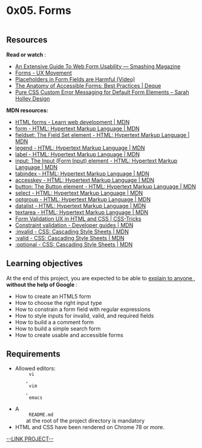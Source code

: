 # 0x05. Forms

<html>
<div class="panel panel-default" id="project-description">
 <div class="panel-body">
  <p>
   <img alt="" src="https://holbertonintranet.s3.amazonaws.com/uploads/medias/2019/12/abbff2217b3cc83e050d.jpeg?X-Amz-Algorithm=AWS4-HMAC-SHA256&amp;X-Amz-Credential=AKIARDDGGGOU5BHMTQX4%2F20220811%2Fus-east-1%2Fs3%2Faws4_request&amp;X-Amz-Date=20220811T021339Z&amp;X-Amz-Expires=86400&amp;X-Amz-SignedHeaders=host&amp;X-Amz-Signature=befb45817f8bb5ec8a72ebdf5434451ea212f9d28df24957dc1d874ee49a3886" style=""/>
  </p>
  <h2>
   Resources
  </h2>
  <p>
   <strong>
    Read or watch
   </strong>
   :
  </p>
  <ul>
   <li>
    <a href="https://www.smashingmagazine.com/2011/11/extensive-guide-web-form-usability/" target="_blank" title="An Extensive Guide To Web Form Usability — Smashing Magazine">
     An Extensive Guide To Web Form Usability — Smashing Magazine
    </a>
   </li>
   <li>
    <a href="https://uxmovement.com/category/forms/" target="_blank" title="Forms - UX Movement">
     Forms - UX Movement
    </a>
   </li>
   <li>
    <a href="https://www.nngroup.com/videos/placeholders-form-fields/" target="_blank" title="Placeholders in Form Fields are Harmful (Video)">
     Placeholders in Form Fields are Harmful (Video)
    </a>
   </li>
   <li>
    <a href="https://www.deque.com/blog/anatomy-of-accessible-forms-best-practices/" target="_blank" title="The Anatomy of Accessible Forms: Best Practices | Deque">
     The Anatomy of Accessible Forms: Best Practices | Deque
    </a>
   </li>
   <li>
    <a href="https://sarahholleydesign.com/pure-css-custom-error-messaging-for-default-form-elements/" target="_blank" title="Pure CSS Custom Error Messaging for Default Form Elements – Sarah Holley Design">
     Pure CSS Custom Error Messaging for Default Form Elements – Sarah Holley Design
    </a>
   </li>
  </ul>
  <p>
   <strong>
    MDN resources:
   </strong>
  </p>
  <ul>
   <li>
    <a href="https://developer.mozilla.org/en-US/docs/Learn/Forms" target="_blank" title="HTML forms - Learn web development | MDN">
     HTML forms - Learn web development | MDN
    </a>
   </li>
   <li>
    <a href="https://developer.mozilla.org/en-US/docs/Web/HTML/Element/form" target="_blank" title="form - HTML: Hypertext Markup Language | MDN">
     form - HTML: Hypertext Markup Language | MDN
    </a>
   </li>
   <li>
    <a href="https://developer.mozilla.org/en-US/docs/Web/HTML/Element/fieldset" target="_blank" title="fieldset: The Field Set element - HTML: Hypertext Markup Language | MDN">
     fieldset: The Field Set element - HTML: Hypertext Markup Language | MDN
    </a>
   </li>
   <li>
    <a href="https://developer.mozilla.org/en-US/docs/Web/HTML/Element/legend" target="_blank" title="legend - HTML: Hypertext Markup Language | MDN">
     legend - HTML: Hypertext Markup Language | MDN
    </a>
   </li>
   <li>
    <a href="https://developer.mozilla.org/en-US/docs/Web/HTML/Element/label" target="_blank" title="label - HTML: Hypertext Markup Language | MDN">
     label - HTML: Hypertext Markup Language | MDN
    </a>
   </li>
   <li>
    <a href="https://developer.mozilla.org/en-US/docs/Web/HTML/Element/input" target="_blank" title="input: The Input (Form Input) element - HTML: Hypertext Markup Language | MDN">
     input: The Input (Form Input) element - HTML: Hypertext Markup Language | MDN
    </a>
   </li>
   <li>
    <a href="https://developer.mozilla.org/en-US/docs/Web/HTML/Global_attributes/tabindex" target="_blank" title="tabindex - HTML: Hypertext Markup Language | MDN">
     tabindex - HTML: Hypertext Markup Language | MDN
    </a>
   </li>
   <li>
    <a href="https://developer.mozilla.org/en-US/docs/Web/HTML/Global_attributes/accesskey" target="_blank" title="accesskey - HTML: Hypertext Markup Language | MDN">
     accesskey - HTML: Hypertext Markup Language | MDN
    </a>
   </li>
   <li>
    <a href="https://developer.mozilla.org/en-US/docs/Web/HTML/Element/button" target="_blank" title="button: The Button element - HTML: Hypertext Markup Language | MDN">
     button: The Button element - HTML: Hypertext Markup Language | MDN
    </a>
   </li>
   <li>
    <a href="https://developer.mozilla.org/en-US/docs/Web/HTML/Element/select" target="_blank" title="select - HTML: Hypertext Markup Language | MDN">
     select - HTML: Hypertext Markup Language | MDN
    </a>
   </li>
   <li>
    <a href="https://developer.mozilla.org/en-US/docs/Web/HTML/Element/optgroup" target="_blank" title="optgroup - HTML: Hypertext Markup Language | MDN">
     optgroup - HTML: Hypertext Markup Language | MDN
    </a>
   </li>
   <li>
    <a href="https://developer.mozilla.org/en-US/docs/Web/HTML/Element/datalist" target="_blank" title="datalist - HTML: Hypertext Markup Language | MDN">
     datalist - HTML: Hypertext Markup Language | MDN
    </a>
   </li>
   <li>
    <a href="https://developer.mozilla.org/en-US/docs/Web/HTML/Element/textarea" target="_blank" title="textarea - HTML: Hypertext Markup Language | MDN">
     textarea - HTML: Hypertext Markup Language | MDN
    </a>
   </li>
   <li>
    <a href="https://css-tricks.com/form-validation-ux-html-css/" target="_blank" title="Form Validation UX in HTML and CSS | CSS-Tricks">
     Form Validation UX in HTML and CSS | CSS-Tricks
    </a>
   </li>
   <li>
    <a href="https://developer.mozilla.org/en-US/docs/Web/Guide/HTML/Constraint_validation" target="_blank" title="Constraint validation - Developer guides | MDN">
     Constraint validation - Developer guides | MDN
    </a>
   </li>
   <li>
    <a href="https://developer.mozilla.org/en-US/docs/Web/CSS/:invalid" target="_blank" title=":invalid - CSS: Cascading Style Sheets | MDN">
     :invalid - CSS: Cascading Style Sheets | MDN
    </a>
   </li>
   <li>
    <a href="https://developer.mozilla.org/en-US/docs/Web/CSS/:valid" target="_blank" title=":valid - CSS: Cascading Style Sheets | MDN">
     :valid - CSS: Cascading Style Sheets | MDN
    </a>
   </li>
   <li>
    <a href="https://developer.mozilla.org/en-US/docs/Web/CSS/:optional" target="_blank" title=":optional - CSS: Cascading Style Sheets | MDN">
     :optional - CSS: Cascading Style Sheets | MDN
    </a>
   </li>
  </ul>
  <h2>
   Learning objectives
  </h2>
  <p>
   At the end of this project, you are expected to be able to
   <a href="https://fs.blog/feynman-learning-technique/" target="_blank" title="explain to anyone">
    explain to anyone
   </a>
   ,
   <strong>
    without the help of Google
   </strong>
   :
  </p>
  <ul>
   <li>
    How to create an HTML5 form
   </li>
   <li>
    How to choose the right input type
   </li>
   <li>
    How to constrain a form field with regular expressions
   </li>
   <li>
    How to style inputs for invalid, valid, and required fields
   </li>
   <li>
    How to build a a comment form
   </li>
   <li>
    How to build a simple search form
   </li>
   <li>
    How to create usable and accessible forms
   </li>
  </ul>
  <h2>
   Requirements
  </h2>
  <ul>
   <li>
    Allowed editors:
    <code>
     vi
    </code>
    ,
    <code>
     vim
    </code>
    ,
    <code>
     emacs
    </code>
   </li>
   <li>
    A
    <code>
     README.md
    </code>
    at the root of the project directory is mandatory
   </li>
   <li>
    HTML and CSS have been rendered on Chrome 78 or more.
   </li>
  </ul>
 </div>
</div>

[--LINK PROJECT--](https://intranet.hbtn.io/projects/599)
</html>

